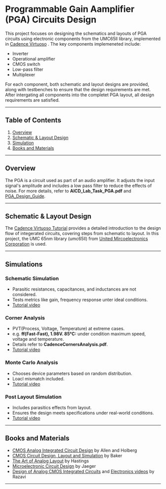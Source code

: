 # Programmable Gain Aamplifier (PGA) Circuits Design

This project focuses on designing the schematics and layouts of PGA circuits using electronic components from the UMC65ll library, implemented in [Cadence Virtuoso](https://www.cadence.com/en_US/home/tools/custom-ic-analog-rf-design/layout-design/virtuoso-layout-suite.html) . The key components implemeneted include:
* Inverter
* Operational amplifier
* CMOS switch
* Low-pass filter
* Multiplexer

For each component, both schematic and layout designs are provided, along with testbenches to ensure that the design requirements are met. After intergating all components into the completet PGA layout, all design requirements are satisfied.

---

## Table of Contents

1. [Overview](#overview)
2. [Schematic & Layout Design](#schematic--layout-design)
3. [Simulation](#simulation)
3. [Books and Materials](#books-and-materials)

---

## Overview

The PGA is a circuit used as part of an audio amplifier. It adjusts the input signal's amplitude and includes a low pass filter to reduce the effects of noise. For more details, refer to **AICD_Lab_Task_PGA.pdf** and [PGA_Design_Guide](https://www.analog.com/media/en/training-seminars/design-handbooks/system-applications-guide/Section3.pdf).

---

## Schematic & Layout Design
The [Cadence Virtuoso Tutorial](https://ee.usc.edu/~redekopp/ee209/virtuoso/setup/USCVLSI-VirtuosoTutorial.pdf) provides a detailed introduction to the design flow of integerated circuits, covering steps from schematic to layout. In this project, the UMC 65nm library (umc65ll) from [United Mircoelectronics Corporation](https://www.umc.com/en/home/Index) is used.

---

## Simulations
### Schematic Simulation
+ Parasitic resistances, capacitances, and inductances are not considered.
+ Tests metrics like gain, frequency response unter ideal conditions.
+ [Tutorial video](https://www.youtube.com/watch?v=Bac64vCHjV4&list=PLmTI1qSExyyzZ5O9GgxVs-BLI66Ml8C-r&index=3&ab_channel=ElectronicsLabDIY)

### Corner Analysis
+ PVT(Process, Voltage, Temperature) at extreme cases.
+ e.g. **ff(Fast-Fast), 1.98V. 85°C:** under condition maximum speed, voltage and temperature.
+ Details refer to **CadenceCornersAnalysis.pdf**.
+ [Tutorial video](https://www.youtube.com/watch?v=fIN18a2cecg&ab_channel=Dr.HariPrasadNaikBhattu) 

### Monte Carlo Analysis
+ Chooses device parameters based on random distribution.
+ Loacl mismatch included.
+ [Tutorial video](https://www.youtube.com/watch?v=aHSvQPYVCf8&ab_channel=MudasirMir) 


### Post Layout Simulation
+ Includes parasitics effects from layout.
+ Ensures the design meets specifications under real-world conditions.
+ [Tutorial video](https://www.youtube.com/watch?v=V1lEVjhxdic&ab_channel=VLSITechno) 


---

## Books and Materials
* [CMOS Analog Integrated Circuit Design](https://students.aiu.edu/submissions/profiles/resources/onlineBook/C6p9V6_CMOS_Analog_Circuit_Design.pdf) by Allen and Holberg
* [CMOS Circuit Design, Layout and Simulation](https://bjpcjp.github.io/pdfs/cmos_layout_sim/cmos_sim.pdf) by Baker
* [The Art of Analog Layout](https://dl.icdst.org/pdfs/files3/81abdf8acf235a2a85ab8825bd7800a7.pdf) by Hastings
* [Microelectronic Circuit Design](https://students.aiu.edu/submissions/profiles/resources/onlineBook/n8v5U8_Microelectronic_Circuit_Design.pdf) by Jaeger
* [Design of Analog CMOS Integrated Circuits](https://electrovolt.ir/wp-content/uploads/2014/08/Design-of-Analog-CMOS-Integrated-Circuit-2nd-Edition-ElectroVolt.ir_.pdf) and [Electronics videos](https://www.youtube.com/@b_razavi/videos) by Razavi

---
